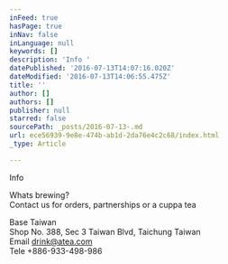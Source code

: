 ```yaml
---
inFeed: true
hasPage: true
inNav: false
inLanguage: null
keywords: []
description: 'Info '
datePublished: '2016-07-13T14:07:16.020Z'
dateModified: '2016-07-13T14:06:55.475Z'
title: ''
author: []
authors: []
publisher: null
starred: false
sourcePath: _posts/2016-07-13-.md
url: ece56939-9e8e-474b-ab1d-2da76e4c2c68/index.html
_type: Article

---
```

Info

Whats brewing?   
Contact us for orders, partnerships or a cuppa tea

Base Taiwan  
Shop No. 388, Sec 3 Taiwan Blvd, Taichung Taiwan   
Email drink@atea.com  
Tele +886-933-498-986

##
